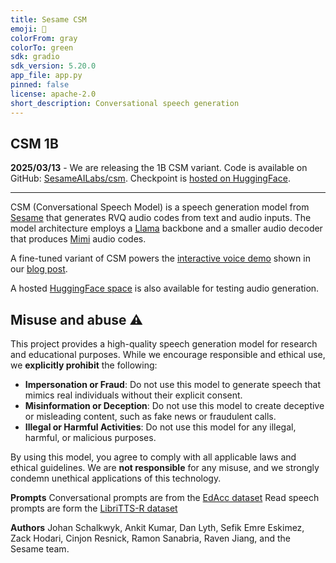 ```yaml
---
title: Sesame CSM
emoji: 🌱
colorFrom: gray
colorTo: green
sdk: gradio
sdk_version: 5.20.0
app_file: app.py
pinned: false
license: apache-2.0
short_description: Conversational speech generation
---
```


## CSM 1B

**2025/03/13** - We are releasing the 1B CSM variant. Code is available on GitHub: [SesameAILabs/csm](https://github.com/SesameAILabs/csm). Checkpoint is [hosted on HuggingFace](https://huggingface.co/sesame/csm-1b).

---

CSM (Conversational Speech Model) is a speech generation model from [Sesame](sesame.com) that generates RVQ audio codes from text and audio inputs. The model architecture employs a [Llama](https://www.llama.com/) backbone and a smaller audio decoder that produces [Mimi](https://huggingface.co/kyutai/mimi) audio codes.

A fine-tuned variant of CSM powers the [interactive voice demo](https://www.sesame.com/voicedemo) shown in our [blog post](https://www.sesame.com/research/crossing_the_uncanny_valley_of_voice).

A hosted [HuggingFace space](https://huggingface.co/spaces/sesame/csm-1b) is also available for testing audio generation.

## Misuse and abuse ⚠️

This project provides a high-quality speech generation model for research and educational purposes. While we encourage responsible and ethical use, we **explicitly prohibit** the following:

- **Impersonation or Fraud**: Do not use this model to generate speech that mimics real individuals without their explicit consent.
- **Misinformation or Deception**: Do not use this model to create deceptive or misleading content, such as fake news or fraudulent calls.
- **Illegal or Harmful Activities**: Do not use this model for any illegal, harmful, or malicious purposes.

By using this model, you agree to comply with all applicable laws and ethical guidelines. We are **not responsible** for any misuse, and we strongly condemn unethical applications of this technology.

**Prompts**
Conversational prompts are from the [EdAcc dataset](https://groups.inf.ed.ac.uk/edacc/)
Read speech prompts are form the [LibriTTS-R dataset](https://google.github.io/df-conformer/librittsr/)

**Authors**
Johan Schalkwyk, Ankit Kumar, Dan Lyth, Sefik Emre Eskimez, Zack Hodari, Cinjon Resnick, Ramon Sanabria, Raven Jiang, and the Sesame team.
